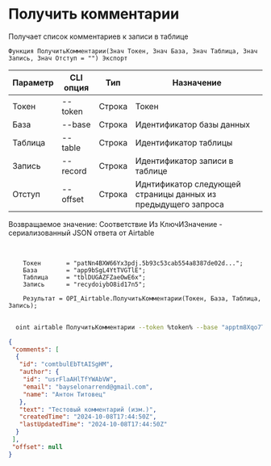 ﻿---
sidebar_position: 1
---

# Получить комментарии
 Получает список комментариев к записи в таблице



`Функция ПолучитьКомментарии(Знач Токен, Знач База, Знач Таблица, Знач Запись, Знач Отступ = "") Экспорт`

  | Параметр | CLI опция | Тип | Назначение |
  |-|-|-|-|
  | Токен | --token | Строка | Токен |
  | База | --base | Строка | Идентификатор базы данных |
  | Таблица | --table | Строка | Идентификатор таблицы |
  | Запись | --record | Строка | Идентификатор записи в таблице |
  | Отступ | --offset | Строка | Иднтификатор следующей страницы данных из предыдущего запроса |

  
  Возвращаемое значение:   Соответствие Из КлючИЗначение - сериализованный JSON ответа от Airtable

<br/>




```bsl title="Пример кода"
    Токен       = "patNn4BXW66Yx3pdj.5b93c53cab554a8387de02d...";
    База        = "app9bSgL4YtTVGTlE";
    Таблица     = "tblDUGAZFZaeOwE6x";
    Запись      = "recydoiybO8id17n5";

    Результат = OPI_Airtable.ПолучитьКомментарии(Токен, База, Таблица, Запись);
```



```sh title="Пример команды CLI"
    
  oint airtable ПолучитьКомментарии --token %token% --base "apptm8Xqo7TwMaipQ" --table "tbl9G4jVoTJpxYwSY" --record "recV6DxeLQMBNJrUk" --offset %offset%

```

```json title="Результат"
{
 "comments": [
  {
   "id": "comtbulEbTtAISgHM",
   "author": {
    "id": "usrFlaAHlTfYWAbVW",
    "email": "bayselonarrend@gmail.com",
    "name": "Антон Титовец"
   },
   "text": "Тестовый комментарий (изм.)",
   "createdTime": "2024-10-08T17:44:50Z",
   "lastUpdatedTime": "2024-10-08T17:44:50Z"
  }
 ],
 "offset": null
}
```
